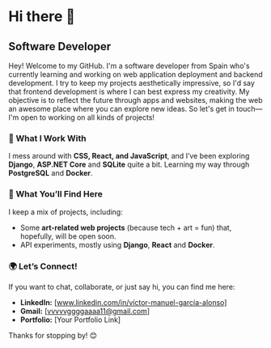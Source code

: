 # Hi there 👋

## Software Developer

Hey! Welcome to my GitHub. I'm a software developer from Spain who's currently learning and working on web application deployment and backend development. I try to keep my projects aesthetically impressive, so I'd say that frontend development is where I can best express my creativity. My objective is to reflect the future through apps and websites, making the web an awesome place where you can explore new ideas. So let's get in touch—I'm open to working on all kinds of projects! 

### 🔧 What I Work With
I mess around with **CSS, React, and JavaScript**, and I’ve been exploring **Django**, **ASP.NET Core** and **SQLite** quite a bit. Learning my way through **PostgreSQL** and **Docker**.

### 📌 What You’ll Find Here
I keep a mix of projects, including:
- Some **art-related web projects** (because tech + art = fun) that, hopefully, will be open soon.
- API experiments, mostly using **Django**, **React** and **Docker**.


### 🌍 Let’s Connect!
If you want to chat, collaborate, or just say hi, you can find me here:
- **LinkedIn:** [www.linkedin.com/in/víctor-manuel-garcía-alonso]
- **Gmail:** [vvvvvggggaaaa11@gmail.com]
- **Portfolio:** [Your Portfolio Link]
 
Thanks for stopping by! 😊

